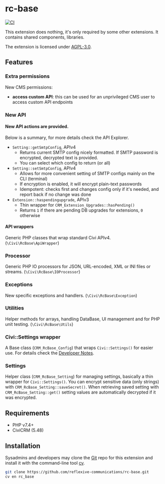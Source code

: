 # rc-base

[![CI](https://github.com/reflexive-communications/rc-base/actions/workflows/main.yml/badge.svg)](https://github.com/reflexive-communications/rc-base/actions/workflows/main.yml)

This extension does nothing, it's only required by some other extensions. It contains shared components, libraries.

The extension is licensed under [AGPL-3.0](LICENSE.txt).

## Features

### Extra permissions

New CMS permissions:

-   **access custom API**: this can be used for an unprivileged CMS user to access custom API endpoints

### New API

#### New API actions are provided.

Below is a summary, for more details check the API Explorer.

-   `Setting::getSmtpConfig`, APIv4
    -   Returns current SMTP config nicely formatted. If SMTP password is encrypted, decrypted text is provided.
    -   You can select which config to return (or all)
-   `Setting::setSmtpConfig`, APIv4
    -   Allows for more convenient setting of SMTP configs mainly on the CLI (terminal)
    -   If encryption is enabled, it will encrypt plain-text passwords
    -   Idempotent: checks first and changes config only if it's needed, and report back if no change was done
-   `Extension::haspendingupgrade`, APIv3
    -   Thin wrapper for `CRM_Extension_Upgrades::hasPending()`
    -   Returns `1` if there are pending DB upgrades for extensions, `0` otherwise

#### API wrappers

Generic PHP classes that wrap standard Civi APIv4. (`\Civi\RcBase\ApiWrapper`)

### Processor

Generic PHP IO processors for JSON, URL-encoded, XML or INI files or streams. (`\Civi\RcBase\IOProcessor`)

### Exceptions

New specific exceptions and handlers. (`\Civi\RcBase\Exception`)

### Utilities

Helper methods for arrays, handling DataBase, UI management and for PHP unit testing. (`\Civi\RcBase\Utils`)

### Civi::Settings wrapper

A Base class (`CRM_RcBase_Config`) that wraps `Civi::Settings()` for easier use. For details check
the [Developer Notes](DEVELOPER.md).

### Settings

Helper class (`CRM_RcBase_Setting`) for managing settings, basically a thin wrapper for `Civi::Settings()`.
You can encrypt sensitive data (only strings) with `CRM_RcBase_Setting::saveSecret()`.
When retrieving saved setting with `CRM_RcBase_Setting::get()` setting values are automatically decrypted if it was encrypted.

## Requirements

-   PHP v7.4+
-   CiviCRM (5.48)

## Installation

Sysadmins and developers may clone the [Git](https://en.wikipedia.org/wiki/Git) repo for this extension and install it
with the command-line tool [cv](https://github.com/civicrm/cv).

```bash
git clone https://github.com/reflexive-communications/rc-base.git
cv en rc_base
```
